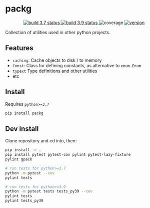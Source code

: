 # packg

<p align="center">
<a href="https://github.com/gingsi/packg/actions/workflows/build_py37.yml">
  <img alt="build 3.7 status" title="build 3.7 status" src="https://img.shields.io/github/actions/workflow/status/gingsi/packg/build_py37.yml?branch=main&label=build%203.7" />
</a>
<a href="https://github.com/gingsi/packg/actions/workflows/build_py39.yml">
  <img alt="build 3.9 status" title="build 3.9 status" src="https://img.shields.io/github/actions/workflow/status/gingsi/packg/build_py39.yml?branch=main&label=build%203.9" />
</a>
<img alt="coverage" title="coverage" src="https://raw.githubusercontent.com/gingsi/packg/main/docs/coverage.svg" />
<a href="https://pypi.org/project/packg/">
  <img alt="version" title="version" src="https://img.shields.io/pypi/v/packg?color=success" />
</a>
</p>

Collection of utilities used in other python projects. 

## Features

* `caching`: Cache objects to disk / to memory
* `Const`: Class for defining constants, as alternative to `enum.Enum` 
* `typext` Type definitions and other utilities
* etc

## Install

Requires `python>=3.7`

```bash
pip install packg
```

## Dev install

Clone repository and cd into, then:

~~~bash
pip install -e .
pip install pytest pytest-cov pylint pytest-lazy-fixture
pylint gpack

# run tests for python>=3.7
python -m pytest --cov
pylint tests

# run tests for python>=3.9
python -m pytest tests tests_py39 --cov
pylint tests 
pylint tests_py39
~~~
